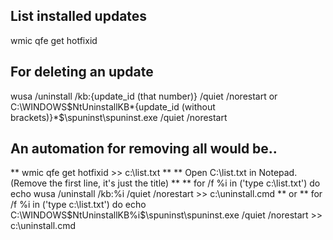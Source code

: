 ## List installed updates

wmic qfe get hotfixid

## For deleting an update

wusa /uninstall /kb:{update_id (that number)} /quiet /norestart 
or
C:\WINDOWS\$NtUninstallKB*{update_id (without brackets)}*$\spuninst\spuninst.exe /quiet /norestart

## An automation for removing all would be..

** wmic qfe get hotfixid >> c:\list.txt **
** Open C:\list.txt in Notepad. (Remove the first line, it's just the title) **
** for /f %i in ('type c:\list.txt') do echo wusa /uninstall /kb:%i /quiet /norestart >> c:\uninstall.cmd **
or
** for /f %i in ('type c:\list.txt') do echo C:\WINDOWS\$NtUninstallKB%i$\spuninst\spuninst.exe /quiet /norestart >> c:\uninstall.cmd